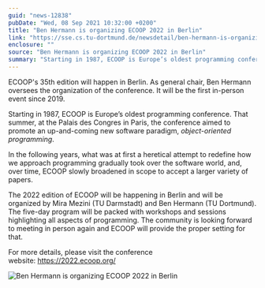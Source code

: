 ```yaml
---
guid: "news-12838"
pubDate: "Wed, 08 Sep 2021 10:32:00 +0200"
title: "Ben Hermann is organizing ECOOP 2022 in Berlin"
link: "https://sse.cs.tu-dortmund.de/newsdetail/ben-hermann-is-organizing-ecoop-2022-in-berlin-12838/"
enclosure: ""
source: "Ben Hermann is organizing ECOOP 2022 in Berlin"
summary: "Starting in 1987, ECOOP is Europe’s oldest programming conference."
---
```

ECOOP's 35th edition will happen in Berlin. As general chair, Ben Hermann oversees the organization of the conference. It will be the first in-person event since 2019.

Starting in 1987, ECOOP is Europe’s oldest programming conference. That summer, at the Palais des Congres in Paris, the conference aimed to promote an up-and-coming new software paradigm, *object-oriented programming*.

In the following years, what was at first a heretical attempt to redefine how we approach programming gradually took over the software world, and, over time, ECOOP slowly broadened in scope to accept a larger variety of papers.

The 2022 edition of ECOOP will be happening in Berlin and will be organized by Mira Mezini (TU Darmstadt) and Ben Hermann (TU Dortmund). The five-day program will be packed with workshops and sessions highlighting all aspects of programming. The community is looking forward to meeting in person again and ECOOP will provide the proper setting for that.

For more details, please visit the conference website: <https://2022.ecoop.org/>

![Ben Hermann is organizing ECOOP 2022 in Berlin](/images/news-12838_2.png)
